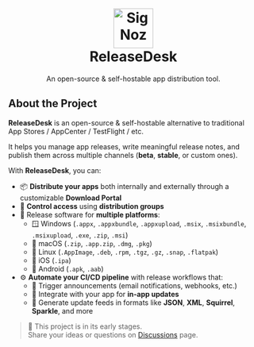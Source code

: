 <h1 align="center" style="border-bottom: none">
    <a href="https://signoz.io" target="_blank">
        <img alt="SigNoz" src="https://github.com/user-attachments/assets/17d97874-a835-4159-9d05-3a5a9eb53efd" width="80" height="80">
    </a>
    <br>ReleaseDesk
</h1>
<p align="center">An open-source & self-hostable app distribution tool.</p>

## About the Project

**ReleaseDesk** is an open-source & self-hostable alternative to traditional App Stores / AppCenter / TestFlight / etc.

It helps you manage app releases, write meaningful release notes, and publish them across multiple channels (**beta**, **stable**, or custom ones).

With **ReleaseDesk**, you can:

- 📦 **Distribute your apps** both internally and externally through a customizable **Download Portal**
- 🔐 **Control access** using **distribution groups**
- 🚀 Release software for **multiple platforms**:
    - 🪟 Windows (`.appx`, `.appxbundle`, `.appxupload`, `.msix`, `.msixbundle`, `.msixupload`, `.exe`, `.zip`, `.msi`)
    - 🍎 macOS (`.zip`, `.app.zip`, `.dmg`, `.pkg`)
    - 🐧 Linux (`.AppImage`, `.deb`, `.rpm`, `.tgz`, `.gz`, `.snap`, `.flatpak`)
    - 📱 iOS (`.ipa`)
    - 🤖 Android (`.apk`, `.aab`)
- ⚙️ **Automate your CI/CD pipeline** with release workflows that:
    - 📣 Trigger announcements (email notifications, webhooks, etc.)
    - 🔄 Integrate with your app for **in-app updates**
    - 📡 Generate update feeds in formats like **JSON**, **XML**, **Squirrel**, **Sparkle**, and more

> 🚧 This project is in its early stages.  
Share your ideas or questions on [Discussions](https://github.com/brewbits-co/releasedesk/discussions) page.
